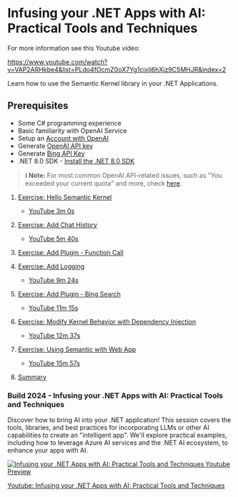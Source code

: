 # Infusing your .NET Apps with AI: Practical Tools and Techniques

For more information see this Youtube video: 

https://www.youtube.com/watch?v=VAP2ARHkbe4&list=PLdo4fOcmZ0oX7Yg1cixIj6hXjz9C5MHJR&index=2

Learn how to use the Semantic Kernel library in your .NET Applications.

## Prerequisites

- Some C# programming experience
- Basic familiarity with OpenAI Service
- Setup an [Account with OpenAI](https://platform.openai.com/docs/quickstart/account-setup)
- Generate [OpenAI API key](https://platform.openai.com/docs/quickstart/step-2-set-up-your-api-key)
- Generate [Bing API Key](https://learn.microsoft.com/en-us/bing/search-apis/bing-web-search/create-bing-search-service-resource)
- .NET 8.0 SDK - [Install the .NET 8.0 SDK](https://dotnet.microsoft.com/download/dotnet/8.0)

> **ℹ️ Note:** For most common OpenAI API-related issues, such as "You exceeded your current quota" and more, check [here](https://help.openai.com/en/collections/3675943-how-to-fix-common-issues).

1. [Exercise: Hello Semantic Kernel](./docs/Exercise/01%20Hello%20Semantic%20Kernel.md)
   - [YouTube 3m 0s](https://www.youtube.com/watch?v=jrNfKeGSuCg&t=180s)

1. [Exercise: Add Chat History](./docs/Exercise/02%20Add%20Chat%20History.md)
   - [YouTube 5m 40s](https://www.youtube.com/watch?v=jrNfKeGSuCg&t=340s)

1. [Exercise: Add Plugin - Function Call](./docs/Exercise/03%20Add%20Plugin%20(Function%20Call).md)

1. [Exercise: Add Logging](./docs/Exercise/04%20Add%20Logging.md)
   - [YouTube 9m 24s](https://www.youtube.com/watch?v=jrNfKeGSuCg&t=565s) 

1. [Exercise: Add Plugin - Bing Search](./docs/Exercise/05%20Add%20Plugin%20(Bing%20Search).md)
   - [YouTube  11m 15s](https://www.youtube.com/watch?v=jrNfKeGSuCg&t=675s)

1. [Exercise: Modify Kernel Behavior with Dependency Injection](./docs/Exercise/06%20Modifying%20Kernel%20Behavior%20with%20Dependency%20Injection.md)
   - [YouTube  12m 37s](https://www.youtube.com/watch?v=jrNfKeGSuCg&t=757s)

1. [Exercise: Using Semantic with Web App](./docs/Exercise/07%20Using%20Semantic%20Kernel%20in%20WebApp.md)
   - [YouTube  15m 57s](https://www.youtube.com/watch?v=jrNfKeGSuCg&t=957s)

1. [Summary](./docs/Summary.md)


### Build 2024 - Infusing your .NET Apps with AI: Practical Tools and Techniques

Discover how to bring AI into your .NET application! This session covers the tools, libraries, and best practices for incorporating LLMs or other AI capabilities to create an "intelligent app". We'll explore practical examples, including how to leverage Azure AI services and the .NET AI ecosystem, to enhance your apps with AI.

[![Infusing your .NET Apps with AI: Practical Tools and Techniques Youtube Preview](../../images/Build2024Preview.png)](https://www.youtube.com/watch?v=jrNfKeGSuCg)

[Youtube: Infusing your .NET Apps with AI: Practical Tools and Techniques](https://www.youtube.com/watch?v=jrNfKeGSuCg)
